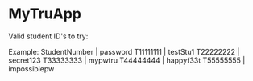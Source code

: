 # MyTruApp

Valid student ID's to try:

Example: StudentNumber | password
T11111111 | testStu1
T22222222 | secret123
T33333333 | mypwtru
T44444444 | happyf33t
T55555555 | impossiblepw
